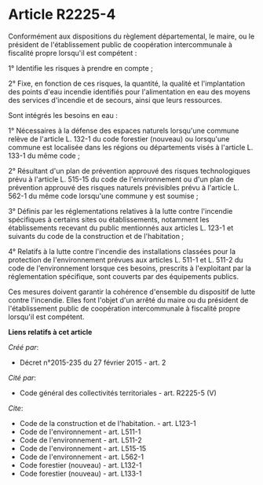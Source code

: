 # Article R2225-4

Conformément aux dispositions du règlement départemental, le maire, ou le président de l'établissement public de coopération
intercommunale à fiscalité propre lorsqu'il est compétent :

1° Identifie les risques à prendre en compte ;

2° Fixe, en fonction de ces risques, la quantité, la qualité et l'implantation des points d'eau incendie identifiés pour
l'alimentation en eau des moyens des services d'incendie et de secours, ainsi que leurs ressources.

Sont intégrés les besoins en eau :

1° Nécessaires à la défense des espaces naturels lorsqu'une commune relève de l'article L. 132-1 du code forestier (nouveau)
ou lorsqu'une commune est localisée dans les régions ou départements visés à l'article L. 133-1 du même code ;

2° Résultant d'un plan de prévention approuvé des risques technologiques prévu à l'article L. 515-15 du code de
l'environnement ou d'un plan de prévention approuvé des risques naturels prévisibles prévu à l'article L. 562-1 du même code
lorsqu'une commune y est soumise ;

3° Définis par les réglementations relatives à la lutte contre l'incendie spécifiques à certains sites ou établissements,
notamment les établissements recevant du public mentionnés aux articles L. 123-1 et suivants du code de la construction et de
l'habitation ;

4° Relatifs à la lutte contre l'incendie des installations classées pour la protection de l'environnement prévues aux
articles L. 511-1 et L. 511-2 du code de l'environnement lorsque ces besoins, prescrits à l'exploitant par la réglementation
spécifique, sont couverts par des équipements publics.

Ces mesures doivent garantir la cohérence d'ensemble du dispositif de lutte contre l'incendie. Elles font l'objet d'un arrêté
du maire ou du président de l'établissement public de coopération intercommunale à fiscalité propre lorsqu'il est compétent.

**Liens relatifs à cet article**

_Créé par_:

  - Décret n°2015-235 du 27 février 2015 - art. 2

_Cité par_:

  - Code général des collectivités territoriales - art. R2225-5 (V)

_Cite_:

  - Code de la construction et de l'habitation. - art. L123-1
  - Code de l'environnement - art. L511-1
  - Code de l'environnement - art. L511-2
  - Code de l'environnement - art. L515-15
  - Code de l'environnement - art. L562-1
  - Code forestier (nouveau) - art. L132-1
  - Code forestier (nouveau) - art. L133-1
